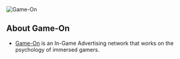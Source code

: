![Game-On](https://res.cloudinary.com/dy3h28fqw/image/upload/v1585113432/game-on/Logos/Logo-square_zq6mq3.png)

## About Game-On
* [Game-On](https://www.game-on.ai) is an In-Game Advertising network that works on the psychology of immersed gamers.  

